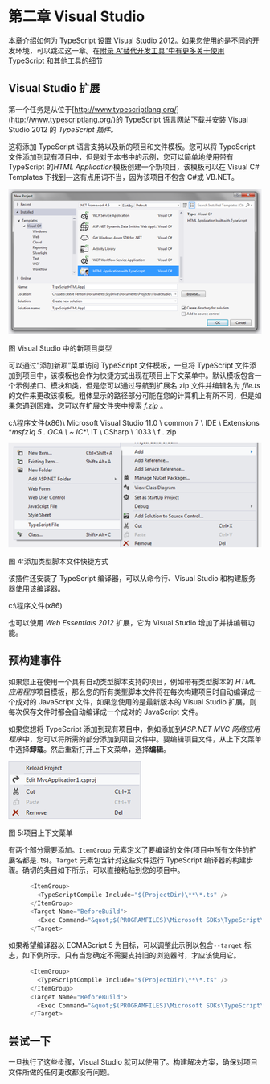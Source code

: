 # 第二章 Visual Studio

本章介绍如何为 TypeScript 设置 Visual Studio 2012。如果您使用的是不同的开发环境，可以跳过这一章。在[附录 A“替代开发工具”中有更多关于使用 TypeScript 和其他工具的细节](09.html#sigil_toc_id_106)

## Visual Studio 扩展

第一个任务是从位于[http://www.typescriptlang.org/](http://www.typescriptlang.org/)的 TypeScript 语言网站下载并安装 Visual Studio 2012 的 *TypeScript 插件。*

这将添加 TypeScript 语言支持以及新的项目和文件模板。您可以将 TypeScript 文件添加到现有项目中，但是对于本书中的示例，您可以简单地使用带有 TypeScript 的*HTML Application*模板创建一个新项目，该模板可以在 Visual C# Templates 下找到—这有点用词不当，因为该项目不包含 C#或 VB.NET。

![](img/image004.png)

图 Visual Studio 中的新项目类型

可以通过“添加新项”菜单访问 TypeScript 文件模板，一旦将 TypeScript 文件添加到项目中，该模板也会作为快捷方式出现在项目上下文菜单中。默认模板包含一个示例接口、模块和类，但是您可以通过导航到扩展名 zip 文件并编辑名为 *file.ts* 的文件来更改该模板。粗体显示的路径部分可能在您的计算机上有所不同，但是如果您遇到困难，您可以在扩展文件夹中搜索 *f.zip* 。

c:\程序文件(x86)\ Microsoft Visual Studio 11.0 \ common 7 \ IDE \ Extensions \**msfz1q 5 . OCA \ ~ IC**\ IT \ CSharp \ 1033 \ f . zip

![](img/image005.png)

图 4:添加类型脚本文件快捷方式

该插件还安装了 TypeScript 编译器，可以从命令行、Visual Studio 和构建服务器使用该编译器。

c:\程序文件(x86)

也可以使用 *Web Essentials 2012* 扩展，它为 Visual Studio 增加了并排编辑功能。

## 预构建事件

如果您正在使用一个具有自动类型脚本支持的项目，例如带有类型脚本的 *HTML 应用程序*项目模板，那么您的所有类型脚本文件将在每次构建项目时自动编译成一个成对的 JavaScript 文件，如果您使用的是最新版本的 Visual Studio 扩展，则每次保存文件时都会自动编译成一个成对的 JavaScript 文件。

如果您想将 TypeScript 添加到现有项目中，例如添加到*ASP.NET MVC 网络应用程序*中，您可以将所需的部分添加到项目文件中。要编辑项目文件，从上下文菜单中选择**卸载**。然后重新打开上下文菜单，选择**编辑**。

![](img/image006.png)

图 5:项目上下文菜单

有两个部分需要添加。``ItemGroup`` 元素定义了要编译的文件(项目中所有文件的扩展名都是. ts)。``Target`` 元素包含针对这些文件运行 TypeScript 编译器的构建步骤。确切的条目如下所示，可以直接粘贴到您的项目中。

```ts
      <ItemGroup>
        <TypeScriptCompile Include="$(ProjectDir)\**\*.ts" />
      </ItemGroup>
      <Target Name="BeforeBuild">
        <Exec Command="&quot;$(PROGRAMFILES)\Microsoft SDKs\TypeScript\tsc&quot; @(TypeScriptCompile ->'&quot;%(fullpath)&quot;', ' ')" />
      </Target>

```

如果希望编译器以 ECMAScript 5 为目标，可以调整此示例以包含``--target`` 标志，如下例所示。只有当您确定不需要支持旧的浏览器时，才应该使用它。

```ts
      <ItemGroup>
        <TypeScriptCompile Include="$(ProjectDir)\**\*.ts" />
      </ItemGroup>
      <Target Name="BeforeBuild">
        <Exec Command="&quot;$(PROGRAMFILES)\Microsoft SDKs\TypeScript\tsc&quot; --target ES5 @(TypeScriptCompile ->'&quot;%(fullpath)&quot;', ' ')" />
      </Target>

```

## 尝试一下

一旦执行了这些步骤，Visual Studio 就可以使用了。构建解决方案，确保对项目文件所做的任何更改都没有问题。